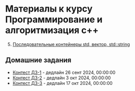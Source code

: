 # Материалы к курсу Программирование и алгоритмизация с++

5. [Последовательные контейнеры std, вектор, std::string](/5.Vector_string_str)


## Домашние задания
* [Контест ДЗ-1](https://contest.yandex.ru/contest/67806/problems/) - дедлайн 26 сент 2024, 00:00:00
* [Контест ДЗ-2](https://contest.yandex.ru/contest/68165/) - дедлайн 3 окт 2024, 00:00:00
* [Контест ДЗ-3](https://contest.yandex.ru/contest/69004/enter) - дедлайн 17 окт 2024, 00:00:00